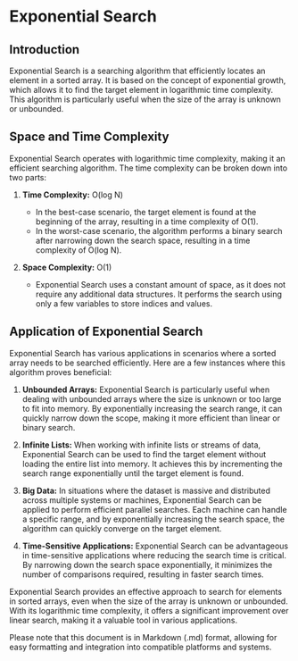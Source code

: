 # Exponential Search

## Introduction

Exponential Search is a searching algorithm that efficiently locates an element in a sorted array. It is based on the concept of exponential growth, which allows it to find the target element in logarithmic time complexity. This algorithm is particularly useful when the size of the array is unknown or unbounded.

## Space and Time Complexity

Exponential Search operates with logarithmic time complexity, making it an efficient searching algorithm. The time complexity can be broken down into two parts:

1. **Time Complexity:** O(log N)

   - In the best-case scenario, the target element is found at the beginning of the array, resulting in a time complexity of O(1).
   - In the worst-case scenario, the algorithm performs a binary search after narrowing down the search space, resulting in a time complexity of O(log N).

2. **Space Complexity:** O(1)
   - Exponential Search uses a constant amount of space, as it does not require any additional data structures. It performs the search using only a few variables to store indices and values.

## Application of Exponential Search

Exponential Search has various applications in scenarios where a sorted array needs to be searched efficiently. Here are a few instances where this algorithm proves beneficial:

1. **Unbounded Arrays:** Exponential Search is particularly useful when dealing with unbounded arrays where the size is unknown or too large to fit into memory. By exponentially increasing the search range, it can quickly narrow down the scope, making it more efficient than linear or binary search.

2. **Infinite Lists:** When working with infinite lists or streams of data, Exponential Search can be used to find the target element without loading the entire list into memory. It achieves this by incrementing the search range exponentially until the target element is found.

3. **Big Data:** In situations where the dataset is massive and distributed across multiple systems or machines, Exponential Search can be applied to perform efficient parallel searches. Each machine can handle a specific range, and by exponentially increasing the search space, the algorithm can quickly converge on the target element.

4. **Time-Sensitive Applications:** Exponential Search can be advantageous in time-sensitive applications where reducing the search time is critical. By narrowing down the search space exponentially, it minimizes the number of comparisons required, resulting in faster search times.

Exponential Search provides an effective approach to search for elements in sorted arrays, even when the size of the array is unknown or unbounded. With its logarithmic time complexity, it offers a significant improvement over linear search, making it a valuable tool in various applications.

Please note that this document is in Markdown (.md) format, allowing for easy formatting and integration into compatible platforms and systems.
